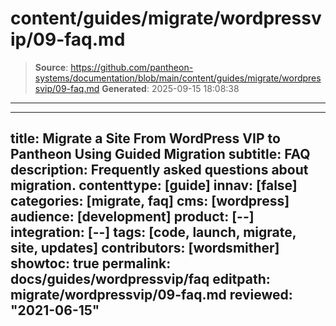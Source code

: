# content/guides/migrate/wordpressvip/09-faq.md

> **Source**: https://github.com/pantheon-systems/documentation/blob/main/content/guides/migrate/wordpressvip/09-faq.md
> **Generated**: 2025-09-15 18:08:38

---

---
title: Migrate a Site From WordPress VIP to Pantheon Using Guided Migration
subtitle: FAQ
description: Frequently asked questions about migration.
contenttype: [guide]
innav: [false]
categories: [migrate, faq]
cms: [wordpress]
audience: [development]
product: [--]
integration: [--]
tags: [code, launch, migrate, site, updates]
contributors: [wordsmither]
showtoc: true
permalink: docs/guides/wordpressvip/faq
editpath: migrate/wordpressvip/09-faq.md
reviewed: "2021-06-15"
---

<Partial file="migrate/faq-general.md" />
<Partial file="migrate/faq-wordpress.md" />
